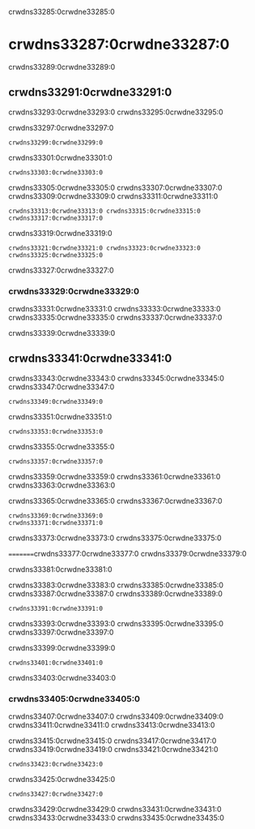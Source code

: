 crwdns33285:0crwdne33285:0
# crwdns33287:0crwdne33287:0

crwdns33289:0crwdne33289:0
## crwdns33291:0crwdne33291:0

crwdns33293:0crwdne33293:0 crwdns33295:0crwdne33295:0

crwdns33297:0crwdne33297:0
```
crwdns33299:0crwdne33299:0
```
crwdns33301:0crwdne33301:0

```
crwdns33303:0crwdne33303:0
```

crwdns33305:0crwdne33305:0 crwdns33307:0crwdne33307:0 crwdns33309:0crwdne33309:0 crwdns33311:0crwdne33311:0

```
crwdns33313:0crwdne33313:0 crwdns33315:0crwdne33315:0 crwdns33317:0crwdne33317:0
```

crwdns33319:0crwdne33319:0

```
crwdns33321:0crwdne33321:0 crwdns33323:0crwdne33323:0 crwdns33325:0crwdne33325:0
```

crwdns33327:0crwdne33327:0
### crwdns33329:0crwdne33329:0

crwdns33331:0crwdne33331:0 crwdns33333:0crwdne33333:0 crwdns33335:0crwdne33335:0 crwdns33337:0crwdne33337:0

crwdns33339:0crwdne33339:0
## crwdns33341:0crwdne33341:0

crwdns33343:0crwdne33343:0 crwdns33345:0crwdne33345:0 crwdns33347:0crwdne33347:0

```
crwdns33349:0crwdne33349:0
```

crwdns33351:0crwdne33351:0

```
crwdns33353:0crwdne33353:0
```

crwdns33355:0crwdne33355:0

```
crwdns33357:0crwdne33357:0
```

crwdns33359:0crwdne33359:0 crwdns33361:0crwdne33361:0 crwdns33363:0crwdne33363:0

crwdns33365:0crwdne33365:0 crwdns33367:0crwdne33367:0

```
crwdns33369:0crwdne33369:0
crwdns33371:0crwdne33371:0
```
crwdns33373:0crwdne33373:0 crwdns33375:0crwdne33375:0

`=======`crwdns33377:0crwdne33377:0 crwdns33379:0crwdne33379:0

crwdns33381:0crwdne33381:0

crwdns33383:0crwdne33383:0 crwdns33385:0crwdne33385:0 crwdns33387:0crwdne33387:0 crwdns33389:0crwdne33389:0

```
crwdns33391:0crwdne33391:0
```

crwdns33393:0crwdne33393:0 crwdns33395:0crwdne33395:0 crwdns33397:0crwdne33397:0

crwdns33399:0crwdne33399:0
```
crwdns33401:0crwdne33401:0
```

crwdns33403:0crwdne33403:0
### crwdns33405:0crwdne33405:0

crwdns33407:0crwdne33407:0 crwdns33409:0crwdne33409:0 crwdns33411:0crwdne33411:0 crwdns33413:0crwdne33413:0

crwdns33415:0crwdne33415:0 crwdns33417:0crwdne33417:0 crwdns33419:0crwdne33419:0 crwdns33421:0crwdne33421:0

```
crwdns33423:0crwdne33423:0
```

crwdns33425:0crwdne33425:0

```
crwdns33427:0crwdne33427:0
```

crwdns33429:0crwdne33429:0 crwdns33431:0crwdne33431:0 crwdns33433:0crwdne33433:0 crwdns33435:0crwdne33435:0

